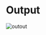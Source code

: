 # Output 
![outout](https://github.com/user-attachments/assets/9cf18c8b-7b05-44f7-8998-ac45ec3b70bc)
